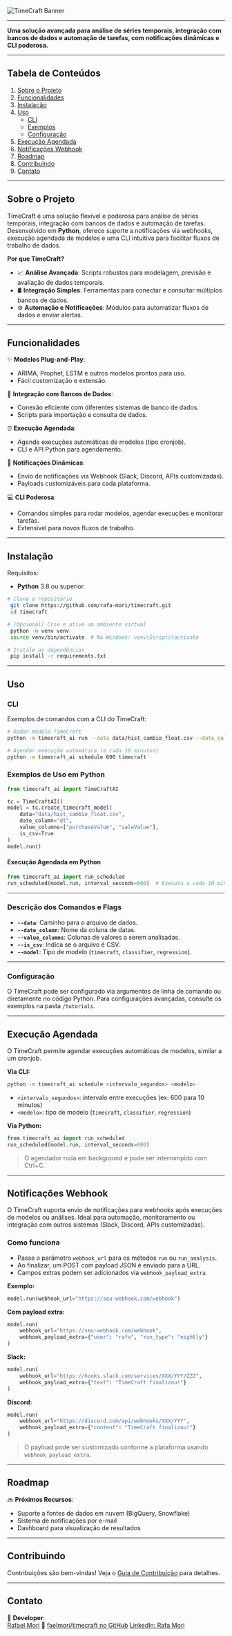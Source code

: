 ![TimeCraft Banner](docs/assets/top_banner.png)

---

**Uma solução avançada para análise de séries temporais, integração com bancos de dados e automação de tarefas, com notificações dinâmicas e CLI poderosa.**

---

## **Tabela de Conteúdos**
1. [Sobre o Projeto](#sobre-o-projeto)
2. [Funcionalidades](#funcionalidades)
3. [Instalação](#instalação)
4. [Uso](#uso)
    - [CLI](#cli)
    - [Exemplos](#exemplos)
    - [Configuração](#configuração)
5. [Execução Agendada](#execução-agendada)
6. [Notificações Webhook](#notificações-webhook)
7. [Roadmap](#roadmap)
8. [Contribuindo](#contribuindo)
9. [Contato](#contato)

---

## **Sobre o Projeto**
TimeCraft é uma solução flexível e poderosa para análise de séries temporais, integração com bancos de dados e automação de tarefas. Desenvolvido em **Python**, oferece suporte a notificações via webhooks, execução agendada de modelos e uma CLI intuitiva para facilitar fluxos de trabalho de dados.

**Por que TimeCraft?**
- 📈 **Análise Avançada**: Scripts robustos para modelagem, previsão e avaliação de dados temporais.
- 🛢️ **Integração Simples**: Ferramentas para conectar e consultar múltiplos bancos de dados.
- ⚙️ **Automação e Notificações**: Módulos para automatizar fluxos de dados e enviar alertas.

---

## **Funcionalidades**
✨ **Modelos Plug-and-Play**:
- ARIMA, Prophet, LSTM e outros modelos prontos para uso.
- Fácil customização e extensão.

🔗 **Integração com Bancos de Dados**:
- Conexão eficiente com diferentes sistemas de banco de dados.
- Scripts para importação e consulta de dados.

⏰ **Execução Agendada**:
- Agende execuções automáticas de modelos (tipo cronjob).
- CLI e API Python para agendamento.

🔔 **Notificações Dinâmicas**:
- Envio de notificações via Webhook (Slack, Discord, APIs customizadas).
- Payloads customizáveis para cada plataforma.

💻 **CLI Poderosa**:
- Comandos simples para rodar modelos, agendar execuções e monitorar tarefas.
- Extensível para novos fluxos de trabalho.

---

## **Instalação**
Requisitos:
- **Python** 3.8 ou superior.

```bash
# Clone o repositório
 git clone https://github.com/rafa-mori/timecraft.git
 cd timecraft

# (Opcional) Crie e ative um ambiente virtual
 python -m venv venv
 source venv/bin/activate  # No Windows: venv\Scripts\activate

# Instale as dependências
 pip install -r requirements.txt
```

---

## **Uso**

### CLI
Exemplos de comandos com a CLI do TimeCraft:

```bash
# Rodar modelo TimeCraft
python -m timecraft_ai run --data data/hist_cambio_float.csv --date_column dt --value_columns purchaseValue,saleValue --is_csv

# Agendar execução automática (a cada 10 minutos)
python -m timecraft_ai schedule 600 timecraft
```

### **Exemplos de Uso em Python**

```python
from timecraft_ai import TimeCraftAI

tc = TimeCraftAI()
model = tc.create_timecraft_model(
    data="data/hist_cambio_float.csv",
    date_column="dt",
    value_columns=["purchaseValue", "saleValue"],
    is_csv=True
)
model.run()
```

#### **Execução Agendada em Python**

```python
from timecraft_ai import run_scheduled
run_scheduled(model.run, interval_seconds=600)  # Executa a cada 10 minutos
```

---

### **Descrição dos Comandos e Flags**
- **`--data`**: Caminho para o arquivo de dados.
- **`--date_column`**: Nome da coluna de datas.
- **`--value_columns`**: Colunas de valores a serem analisadas.
- **`--is_csv`**: Indica se o arquivo é CSV.
- **`--model`**: Tipo de modelo (`timecraft`, `classifier`, `regression`).

---

### **Configuração**
O TimeCraft pode ser configurado via argumentos de linha de comando ou diretamente no código Python. Para configurações avançadas, consulte os exemplos na pasta `/tutorials`.

---

## **Execução Agendada**
O TimeCraft permite agendar execuções automáticas de modelos, similar a um cronjob.

**Via CLI:**

```bash
python -m timecraft_ai schedule <intervalo_segundos> <modelo>
```

- `<intervalo_segundos>`: intervalo entre execuções (ex: 600 para 10 minutos)
- `<modelo>`: tipo de modelo (`timecraft`, `classifier`, `regression`)

**Via Python:**

```python
from timecraft_ai import run_scheduled
run_scheduled(model.run, interval_seconds=600)
```

> O agendador roda em background e pode ser interrompido com Ctrl+C.

---

## **Notificações Webhook**
O TimeCraft suporta envio de notificações para webhooks após execuções de modelos ou análises. Ideal para automação, monitoramento ou integração com outros sistemas (Slack, Discord, APIs customizadas).

### Como funciona
- Passe o parâmetro `webhook_url` para os métodos `run` ou `run_analysis`.
- Ao finalizar, um POST com payload JSON é enviado para a URL.
- Campos extras podem ser adicionados via `webhook_payload_extra`.

**Exemplo:**

```python
model.run(webhook_url="https://seu-webhook.com/webhook")
```

**Com payload extra:**

```python
model.run(
    webhook_url="https://seu-webhook.com/webhook",
    webhook_payload_extra={"user": "rafa", "run_type": "nightly"}
)
```

**Slack:**

```python
model.run(
    webhook_url="https://hooks.slack.com/services/XXX/YYY/ZZZ",
    webhook_payload_extra={"text": "TimeCraft finalizou!"}
)
```

**Discord:**

```python
model.run(
    webhook_url="https://discord.com/api/webhooks/XXX/YYY",
    webhook_payload_extra={"content": "TimeCraft finalizou!"}
)
```

> O payload pode ser customizado conforme a plataforma usando `webhook_payload_extra`.

---

## **Roadmap**
🔜 **Próximos Recursos**:
- Suporte a fontes de dados em nuvem (BigQuery, Snowflake)
- Sistema de notificações por e-mail
- Dashboard para visualização de resultados

---

## **Contribuindo**
Contribuições são bem-vindas! Veja o [Guia de Contribuição](CONTRIBUTING.md) para detalhes.

---

## **Contato**
💌 **Developer**:  
[Rafael Mori](mailto:faelmori@gmail.com)
💼 [faelmori/timecraft no GitHub](https://github.com/rafa-mori/timecraft)
[LinkedIn: Rafa Mori](https://www.linkedin.com/in/rafa-mori)